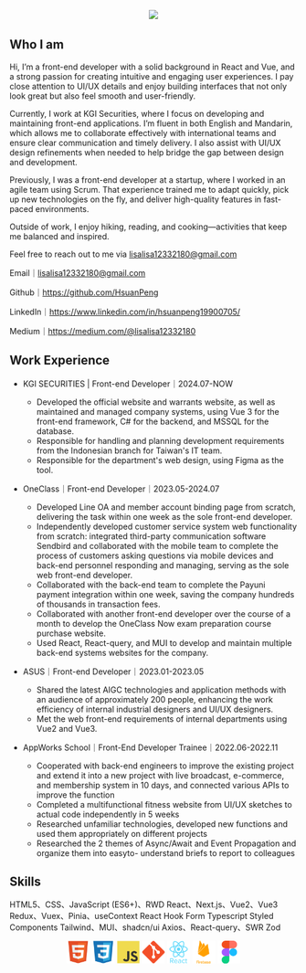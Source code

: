 <br/>

<div align="center">
<img src="https://media.giphy.com/media/PPgZCwZPKrLcw75EG1/giphy.gif"></div>

## Who I am
Hi, I’m a front-end developer with a solid background in React and Vue, and a strong passion for creating intuitive and engaging user experiences. I pay close attention to UI/UX details and enjoy building interfaces that not only look great but also feel smooth and user-friendly.

Currently, I work at KGI Securities, where I focus on developing and maintaining front-end applications. I’m fluent in both English and Mandarin, which allows me to collaborate effectively with international teams and ensure clear communication and timely delivery. I also assist with UI/UX design refinements when needed to help bridge the gap between design and development.

Previously, I was a front-end developer at a startup, where I worked in an agile team using Scrum. That experience trained me to adapt quickly, pick up new technologies on the fly, and deliver high-quality features in fast-paced environments.

Outside of work, I enjoy hiking, reading, and cooking—activities that keep me balanced and inspired.

Feel free to reach out to me via lisalisa12332180@gmail.com

Email｜lisalisa12332180@gmail.com

Github｜https://github.com/HsuanPeng

LinkedIn｜https://www.linkedin.com/in/hsuanpeng19900705/

Medium｜https://medium.com/@lisalisa12332180





## Work Experience
+ KGI SECURITIES | Front-end Developer｜2024.07-NOW
  + Developed the official website and warrants website, as well as maintained and managed company systems, using Vue 3 for the front-end framework, C# for the backend, and MSSQL for the database.
  + Responsible for handling and planning development requirements from the Indonesian branch for Taiwan's IT team.
  + Responsible for the department's web design, using Figma as the tool.

+ OneClass｜Front-end Developer｜2023.05-2024.07
  + Developed Line OA and member account binding page from scratch, delivering the task within one week as the sole front-end developer.
  + Independently developed customer service system web functionality from scratch: integrated third-party communication software Sendbird and collaborated with the mobile team to complete the process of customers asking questions via mobile devices and back-end personnel responding and managing, serving as the sole web front-end developer.
  + Collaborated with the back-end team to complete the Payuni payment integration within one week, saving the company hundreds of thousands in transaction fees.
  + Collaborated with another front-end developer over the course of a month to develop the OneClass Now exam preparation course purchase website.
  + Used React, React-query, and MUI to develop and maintain multiple back-end systems websites for the company.

+ ASUS｜Front-end Developer｜2023.01-2023.05
  + Shared the latest AIGC technologies and application methods with an audience of approximately 200 people, enhancing the work efficiency of internal industrial designers and UI/UX designers.
  + Met the web front-end requirements of internal departments using Vue2 and Vue3.

+ AppWorks School｜Front-End Developer Trainee｜2022.06-2022.11
  + Cooperated with back-end engineers to improve the existing project and extend it into a new
project with live broadcast, e-commerce, and membership system in 10 days, and connected
various APIs to improve the function
  + Completed a multifunctional fitness website from UI/UX sketches to actual code independently
in 5 weeks
  + Researched unfamiliar technologies, developed new functions and used them appropriately on
different projects
  + Researched the 2 themes of Async/Await and Event Propagation and organize them into easyto-
understand briefs to report to colleagues

## Skills
HTML5、CSS、JavaScript (ES6+)、RWD
React、Next.js、Vue2、Vue3
Redux、Vuex、Pinia、useContext
React Hook Form
Typescript
Styled Components
Tailwind、MUI、shadcn/ui
Axios、React-query、SWR
Zod


<div align="center">
  <img src="https://github.com/devicons/devicon/blob/master/icons/html5/html5-original.svg" width="40"/>
    <img src="https://github.com/devicons/devicon/blob/master/icons/css3/css3-original.svg" width="40"/>
        <img src="https://github.com/devicons/devicon/blob/master/icons/javascript/javascript-original.svg" width="40"/>
          <img src="https://github.com/devicons/devicon/blob/master/icons/git/git-original.svg" width="40"/>
  <img src="https://github.com/devicons/devicon/blob/master/icons/react/react-original-wordmark.svg" width="40"/>
     <img src="https://github.com/devicons/devicon/blob/master/icons/firebase/firebase-plain-wordmark.svg" width="40"/>
  <img src="https://github.com/devicons/devicon/blob/master/icons/figma/figma-original.svg" width="40"/>
</div>


<!--
**HsuanPeng/HsuanPeng** is a ✨ _special_ ✨ repository because its `README.md` (this file) appears on your GitHub profile.

Here are some ideas to get you started:

- 🔭 I’m currently working on ...
- 🌱 I’m currently learning ...
- 👯 I’m looking to collaborate on ...
- 🤔 I’m looking for help with ...
- 💬 Ask me about ...
- 📫 How to reach me: ...
- 😄 Pronouns: ...
- ⚡ Fun fact: ...
-->
